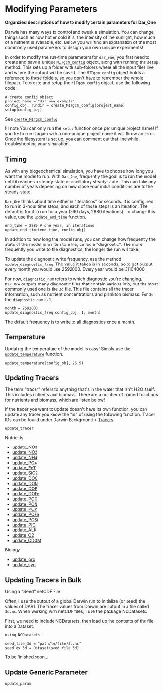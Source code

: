 # Modifying Parameters 

**Organzied descriptions of how to modify certain parameters for Dar_One**

Darwin has many ways to control and tweak a simulation. You can change things such as how hot or cold
it is, the intensity of the sunlight, how much of a nutrient is available, etc. Below you will find an explanation of the most commonly used parameters to design your own unique experiments! 

In order to modify the run-time parameters for `dar_one`, you first need to create and save a unique [`MITgcm_config`](@ref) object, along with running the `setup` method. This sets up a folder with sub-folders where all the input files live and where the output will be saved. The `MITgcm_config` object holds a reference to these folders, so you don't have to remember the whole filepath. 
To create and setup the `MITgcm_config` object, use the following code:
```
# create config object 
project_name = "dar_one_example"
config_obj, rundir = create_MITgcm_config(project_name)
setup(config_obj)
```
See [`create_MITgcm_config`](@ref).

!!! note
    You can only run the `setup` function once per unique project name! If you try to run it again with a non-unique project name it will throw an error. Once the filesystem is set up, you can comment out that
    line while troubleshooting your simulation. 

## Timing 

As with any biogeochemical simulation, you have to choose how long you want the model to run. With
`Dar_One`, frequently the goal is to run the model until it reaches a steady-state or oscillatory steady-state. This can take any number of years depending on how close your initial conditions are to
the steady-state. 

`Dar_One` thinks about time either in "iterations" or seconds. It is configured to run in 3-hour time steps,
and each of those steps is an iteration. The default is for it to run for a year (360 days, 2880 iterations).
To change this value, use the [`update_end_time`](@ref) function.
```
end_time = 2880 # one year, in iterations
update_end_time(end_time, config_obj)
```

In addition to how long the model runs, you can change how frequently the state of the model
is written to a file, called a "diagnostic". The more frequently you write to the diagnostics, 
the longer the run will take. 

To update the diagnostic write frequency, use the method [`update_diagnostic_freq`](@ref). The value 
it takes is in seconds, so to get output every month you would use 2592000. Every year would be 31104000. 

For now, `diagnostic_num` refers to which diagnostic you're changing. `Dar_One` outputs many diagnostic files 
that contain various info, but the most commonly used one is the `3d` file. This file contains all the tracer information, such as nutrient concentrations and plankton biomass. For `3d` the `diagnostic_num` is 1.

```
month = 2592000
update_diagnostic_freq(config_obj, 1, month)
```
The default frequency is to write to all diagnostics once a month. 

## Temperature 

Updating the temperature of the model is easy! Simply use the [`update_temperature`](@ref) function. 

```
update_temperature(config_obj, 25.5)
```
## Updating Tracers 

The term "tracer" refers to anything that's in the water that isn't H2O itself. This includes nutients and biomass. There are a number of named functions for nutrients and biomass, which are listed below! 

If the tracer you want to update doesn't have its own function, you can update any tracer you know the "id" of using the following function. Tracer IDs can be found under Darwin Background > [Tracers](https://barbara42.github.io/Dar_One/build/darwin_background/#Nutrients-TRAC01-TRAC20)

```@docs
update_tracer
```

Nutrients 
- [update_NO3](@ref)
- [update_NO2](@ref)
- [update_NH4](@ref)
- [update_PO4](@ref)
- [update_FeT](@ref)
- [update_SiO2](@ref)
- [update_DOC](@ref)
- [update_DON](@ref)
- [update_DOP](@ref)
- [update_DOFe](@ref)
- [update_POC](@ref)
- [update_PON](@ref)
- [update_POP](@ref)
- [update_POFe](@ref)
- [update_POSi](@ref)
- [update_PIC](@ref)
- [update_ALK](@ref)
- [update_O2](@ref)
- [update_CDOM](@ref)


Biology 
- [update_pro](@ref)
- [update_syn](@ref)

## Updating Tracers in Bulk

Using a "Seed" netCDF File 

Often, I use the output of a global Darwin run to initialize (or seed) the values of DAR1. The tracer values from Darwin are output in a file called `3d.nc`. When working with netCDF files, I use the package NCDatasets. 

First, we need to include NCDatasets, then load up the contents of the file into a Dataset.
```
using NCDatasets

seed_file_3d = "path/to/file/3d.nc"
seed_ds_3d = Dataset(seed_file_3d)
```
To be finished soon... 

## Update Generic Parameter  

```@docs
update_param
```

